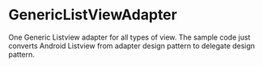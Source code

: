 # GenericListViewAdapter

One Generic Listview adapter for all types of view. The sample code just converts Android Listview from adapter design pattern to delegate design pattern.
